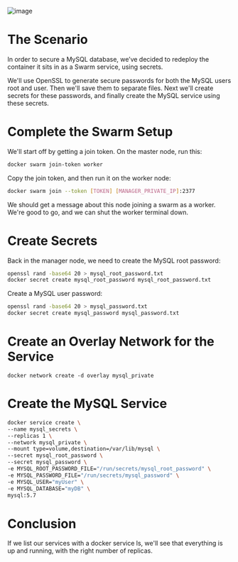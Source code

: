 ![image](https://user-images.githubusercontent.com/44756128/116121887-b1939600-a686-11eb-863f-6e2d69d17d5e.png)

# The Scenario
In order to secure a MySQL database, we’ve decided to redeploy the container it sits in as a Swarm service, using secrets.

We'll use OpenSSL to generate secure passwords for both the MySQL users root and user. Then we'll save them to separate files. Next we'll create secrets for these passwords, and finally create the MySQL service using these secrets.

# Complete the Swarm Setup
We'll start off by getting a join token. On the master node, run this:
```sh
docker swarm join-token worker
```

Copy the join token, and then run it on the worker node:
```sh
docker swarm join --token [TOKEN] [MANAGER_PRIVATE_IP]:2377
```

We should get a message about this node joining a swarm as a worker. We're good to go, and we can shut the worker terminal down.

# Create Secrets
Back in the manager node, we need to create the MySQL root password:
```sh
openssl rand -base64 20 > mysql_root_password.txt
docker secret create mysql_root_password mysql_root_password.txt
```

Create a MySQL user password:
```sh
openssl rand -base64 20 > mysql_password.txt
docker secret create mysql_password mysql_password.txt
```

# Create an Overlay Network for the Service
```
docker network create -d overlay mysql_private
```

# Create the MySQL Service
```sh
docker service create \
--name mysql_secrets \
--replicas 1 \
--network mysql_private \
--mount type=volume,destination=/var/lib/mysql \
--secret mysql_root_password \
--secret mysql_password \
-e MYSQL_ROOT_PASSWORD_FILE="/run/secrets/mysql_root_password" \
-e MYSQL_PASSWORD_FILE="/run/secrets/mysql_password" \
-e MYSQL_USER="myUser" \
-e MYSQL_DATABASE="myDB" \
mysql:5.7
```

# Conclusion
If we list our services with a docker service ls, we'll see that everything is up and running, with the right number of replicas.
